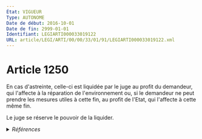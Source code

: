 ```yaml
---
État: VIGUEUR
Type: AUTONOME
Date de début: 2016-10-01
Date de fin: 2999-01-01
Identifiant: LEGIARTI000033019122
URL: article/LEGI/ARTI/00/00/33/01/91/LEGIARTI000033019122.xml
---
```


<h1>Article 1250</h1>

En cas d'astreinte, celle-ci est liquidée par le juge au profit du demandeur,
qui l'affecte à la réparation de l'environnement ou, si le demandeur ne peut
prendre les mesures utiles à cette fin, au profit de l'Etat, qui l'affecte à
cette même fin.<br />

Le juge se réserve le pouvoir de la liquider.


<details>
  <summary><em>Références</em></summary>

  <h2>Articles faisant référence à l'article</h2>
  
  <ul>
    <li>
      <a href="https://legal.tricoteuses.fr//redirection/LEGIARTI000033018696?vers=git&vers=legifrance">LOI n° 2016-1087 du 8 août 2016 pour la reconquête de la biodiversité, de la nature et des paysages - article 4 PARTIELLEMENT_MODIF VIGUEUR, en vigueur depuis le 2016-08-10</a> CREE source
    </li>
  </ul>
  
  <h2>Références faites par l'article</h2>
  
  <ul>
    <li>
      2016-08-08 CREE cible <a href="https://legal.tricoteuses.fr//redirection/LEGIARTI000033018696?vers=git&vers=legifrance">LOI n° 2016-1087 du 8 août 2016 pour la reconquête de la biodiversité, de la nature et des paysages - article 4 PARTIELLEMENT_MODIF VIGUEUR, en vigueur depuis le 2016-08-10</a>
    </li>
    <li>
      2999-01-01 CITATION cible <a href="https://legal.tricoteuses.fr//redirection/LEGIARTI000041684576?vers=git&vers=legifrance">Code de commerce - article A444-161 AUTONOME VIGUEUR, en vigueur depuis le 2020-03-01</a>
    </li>
  </ul>
</details>
